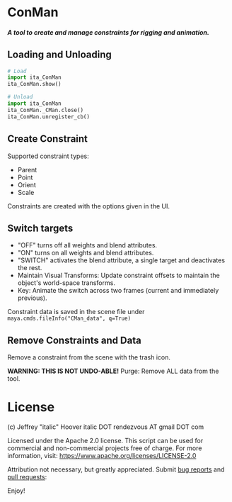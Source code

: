# ConMan
##### A tool to create and manage constraints for rigging and animation.

Loading and Unloading
--
```python
# Load
import ita_ConMan
ita_ConMan.show()
```

```python
# Unload
import ita_ConMan
ita_ConMan._CMan.close()
ita_ConMan.unregister_cb()
```

Create Constraint
--
Supported constraint types:
* Parent
* Point
* Orient
* Scale

Constraints are created with the options given in the UI.


Switch targets
--
* "OFF" turns off all weights and blend attributes.
* "ON" turns on all weights and blend attributes.
* "SWITCH" activates the blend attribute, a single target and deactivates the rest.
* Maintain Visual Transforms: Update constraint offsets to maintain the object's world-space transforms.
* Key: Animate the switch across two frames (current and immediately previous).

Constraint data is saved in the scene file under `maya.cmds.fileInfo("CMan_data", q=True)`

Remove Constraints and Data
--

Remove a constraint from the scene with the trash icon.

__WARNING: THIS IS NOT UNDO-ABLE!__ Purge: Remove ALL data from the tool.


# License

(c) Jeffrey "italic" Hoover
italic DOT rendezvous AT gmail DOT com

Licensed under the Apache 2.0 license.
This script can be used for commercial
and non-commercial projects free of charge.
For more information, visit:
https://www.apache.org/licenses/LICENSE-2.0

Attribution not necessary, but greatly appreciated.
Submit [bug reports](https://github.com/Italic-/ita_tools/issues) and [pull requests](https://github.com/Italic-/ita_tools/pulls):

Enjoy!
